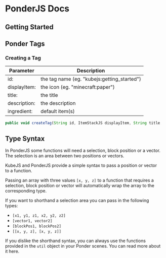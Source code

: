 # PonderJS Docs

## Getting Started

## Ponder Tags

### Creating a Tag

Parameter | Description
--- | ---
id:          |the tag name (eg. "kubejs:getting_started")
displayItem: |the icon (eg. "minecraft:paper")
title:       |the title
description: |the description
ingredient:  |default item(s)

```js
public void createTag(String id, ItemStackJS displayItem, String title, String description, IngredientJS ingredient)
```

## Type Syntax

In PonderJS some functions will need a selection, block position or a vector. The selection is an area between two positions or vectors.

KubeJS and PonderJS provide a simple syntax to pass a position or vector to a function.

Passing an array with three values `[x, y, z]` to a function that requires a selection, block position or vector will automatically wrap the array to the corresponding type.

If you want to shorthand a selection area you can pass in the following types:

* `[x1, y1, z1, x2, y2, z2]`
* `[vector1, vector2]`
* `[blockPos1, blockPos2]`
* `[[x, y, z], [x, y, z]]`

If you dislike the shorthand syntax, you can always use the functions provided in the `util` object in your Ponder scenes. You can read more about it here.

